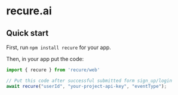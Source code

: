 # recure.ai

## Quick start

First, run `npm install recure` for your app.

Then, in your app put the code:

```typescript
import { recure } from 'recure/web'

// Put this code after successful submitted form sign_up/login
await recure("userId", "your-project-api-key", "eventType");
```